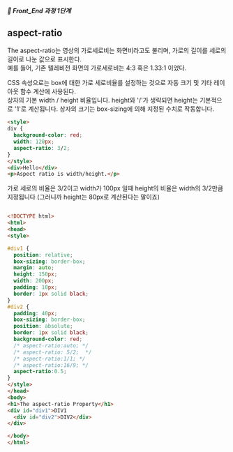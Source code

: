 ##### 🍑  Front_End 과정 1단계 


##  aspect-ratio
The aspect-ratio는 영상의 가로세로비는 화면비라고도 불리며, 가로의 길이를 세로의 길이로 나눈 값으로 표시한다.  
예를 들어, 기존 텔레비전 화면의 가로세로비는 4:3 혹은 1.33:1 이었다.

CSS 속성으로는 box에 대한 가로 세로비율를 설정하는 것으로 자동 크기 및 기타 레이아웃 함수 계산에 사용된다.    
상자의 기본 width / height 비율입니다. height와 '/'가 생략되면 height는 기본적으로 '1'로 계산됩니다. 상자의 크기는 box-sizing에 의해 지정된 수치로 작동합니다.  

```html
<style>
div {
  background-color: red;
  width: 120px;
  aspect-ratio: 3/2;
}
</style>
<div>Hello</div>
<p>Aspect ratio is width/height.</p> 
```   
가로 세로의 비율은 3/2이고 width가 100px 일때 height의 비율은 width의 3/2만큼 지정됩니다 (그러니까 height는 80px로 계산된다는 말이죠)


```html

<!DOCTYPE html>
<html>
<head>
<style>

#div1 {
  position: relative;
  box-sizing: border-box;
  margin: auto;
  height: 150px;
  width: 200px;
  padding: 10px;
  border: 1px solid black;
}
#div2 {
  padding: 40px;
  box-sizing: border-box;
  position: absolute;
  border: 1px solid black;
  background-color: red;
  /* aspect-ratio:auto; */
  /* aspect-ratio: 5/2;  */
  /* aspect-ratio:1/1; */
  /* aspect-ratio:16/9; */
  aspect-ratio:0.5;
}
</style>
</head>
<body>
<h1>The aspect-ratio Property</h1>
<div id="div1">DIV1
  <div id="div2">DIV2</div>
</div>

</body>
</html>

```
